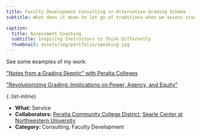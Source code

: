 ```yaml
---
title: Faculty Development Consulting in Alternative Grading Schema
subtitle: What does it mean to let go of traditions when we assess student learning?

caption:
  title: Assessment Coaching
  subtitle: Inspiring Instructors to Think Differently
  thumbnail: assets/img/portfolio/speaking.jpg
---
```


See some examples of my work:

["Notes from a Grading Skeptic" with Peralta Colleges](https://www.youtube.com/watch?v=YQubv_BnLjU)

["Revolutionizing Grading: Implications on Power, Agency, and Equity"](https://peer.asee.org/revolutionizing-grading-implications-on-power-agency-and-equity)

{:.list-inline}
- **What:** Service
- **Collaborators:** [Peralta Community College District](https://www.peralta.edu/), [Searle Center at Northwestern University](https://searle.northwestern.edu/)
- **Category:** Consulting, Faculty Development


